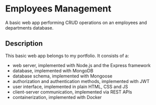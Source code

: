 # Employees Management

A basic web app performing CRUD operations on an employees and departments database.

## Description

This basic web app belongs to my portfolio. It consists of a:

- web server, implemented with Node.js and the Express framework
- database, implemented with MongoDB
- database schema, implemented with Mongoose
- authorization and authentication methods, implemented with JWT
- user interface, implemented in plain HTML, CSS and JS
- client-server communication, implemented via REST APIs
- containerization, implemented with Docker
